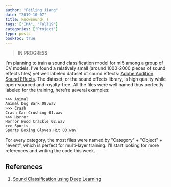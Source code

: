```yaml
---
author: "Peiling Jiang"
date: "2019-10-07"
title: knowSound( )
tags: ["IMA", "Fall19"]
categories: ["Project"]
type: posts
bookToc: true
---
```


> IN PROGRESS

I'm planning to train a sound classification model for ml5 among a group of CV models. I've found a relatively small (around 1000-2000 pieces of sound effects files) yet well labeled dataset of sound effects: [Adobe Audition Sound Effects](https://offers.adobe.com/en/na/audition/offers/audition_dlc/AdobeAuditionDLCSFX.html). The dataset, or the sound effects library, is high quality while open-sourced and royalty-free. All the files were well named thus perfectly labeled for the training, here're several examples:

```
>>> Animal
Animal Dog Bark 08.wav
>>> Crash
Crash Car Crushing 01.wav
>>> Horror
Horror Wood Crackle 02.wav
>>> Sports
Sports Boxing Gloves Hit 03.wav
```

For every category, the most files were named by "Category" + "Object" + "event", which is perfect for multi-layer training. I'll start looking for more references and writing the code this week.

## References
1. [Sound Classification using Deep Learning](https://medium.com/@mikesmales/sound-classification-using-deep-learning-8bc2aa1990b7)
